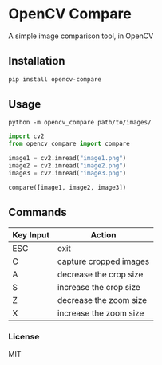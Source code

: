 # OpenCV Compare
A simple image comparison tool, in OpenCV

## Installation
```bash
pip install opencv-compare
```

## Usage
```
python -m opencv_compare path/to/images/
```

```python
import cv2
from opencv_compare import compare

image1 = cv2.imread("image1.png")
image2 = cv2.imread("image2.png")
image3 = cv2.imread("image3.png")

compare([image1, image2, image3])
```

## Commands
| Key Input | Action                 |
| --------- | ---------------------- |
| ESC       | exit                   |
| C         | capture cropped images |
| A         | decrease the crop size |
| S         | increase the crop size |
| Z         | decrease the zoom size |
| X         | increase the zoom size |

### License
MIT